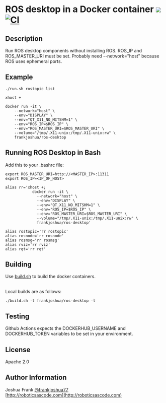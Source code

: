 # ROS desktop in a Docker container [![](https://img.shields.io/docker/pulls/frankjoshua/ros-desktop)](https://hub.docker.com/r/frankjoshua/ros-desktop) [![CI](https://github.com/frankjoshua/docker-ros-desktop/workflows/CI/badge.svg)](https://github.com/frankjoshua/docker-ros-desktop/actions)

## Description

Run ROS desktop components without installing ROS.
ROS_IP and ROS_MASTER_URI must be set.
Probably need --network="host" because ROS uses ephemeral ports.

## Example

```
./run.sh rostopic list
```

```
xhost +

docker run -it \
    --network="host" \
    --env="DISPLAY" \
    --env="QT_X11_NO_MITSHM=1" \
    --env="ROS_IP=$ROS_IP" \
    --env="ROS_MASTER_URI=$ROS_MASTER_URI" \
    --volume="/tmp/.X11-unix:/tmp/.X11-unix:rw" \
    frankjoshua/ros-desktop
```

## Running ROS Desktop in Bash

Add this to your .bashrc file:

```
export ROS_MASTER_URI=http://<MASTER_IP>:11311
export ROS_IP=<IP_OF_HOST>

alias rr='xhost +;
            docker run -it \
              --network="host" \
              --env="DISPLAY" \
              --env="QT_X11_NO_MITSHM=1" \
              --env="ROS_IP=$ROS_IP" \
              --env="ROS_MASTER_URI=$ROS_MASTER_URI" \
              --volume="/tmp/.X11-unix:/tmp/.X11-unix:rw" \
              frankjoshua/ros-desktop'

alias rostopic='rr rostopic'
alias rosnode='rr rosnode'
alias rosmsg='rr rosmsg'
alias rviz='rr rviz'
alias rqt='rr rqt'
```

## Building

Use [build.sh](build.sh) to build the docker containers.

<br>Local builds are as follows:

```
./build.sh -t frankjoshua/ros-desktop -l
```

## Testing

Github Actions expects the DOCKERHUB_USERNAME and DOCKERHUB_TOKEN variables to be set in your environment.

## License

Apache 2.0

## Author Information

Joshua Frank [@frankjoshua77](https://www.twitter.com/@frankjoshua77)
<br>
[http://roboticsascode.com](http://roboticsascode.com)
